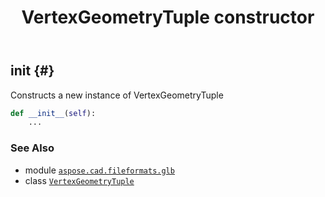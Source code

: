 ﻿---
title: VertexGeometryTuple constructor
second_title: Aspose.CAD for Python via .NET API References
description: 
type: docs
weight: 10
url: /python-net/aspose.cad.fileformats.glb/vertexgeometrytuple/__init__/
is_root: false
---

## __init__ {#}

Constructs a new instance of VertexGeometryTuple



```python
def __init__(self):
    ...
```





### See Also
* module [`aspose.cad.fileformats.glb`](../../)
* class [`VertexGeometryTuple`](/cad/python-net/aspose.cad.fileformats.glb/vertexgeometrytuple)
